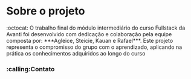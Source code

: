<h1>Sobre o projeto</h1>
:octocat: O trabalho final do módulo intermediário do curso Fullstack da Avanti foi desenvolvido com dedicação e colaboração pela equipe composta por:
***Agleice, Steicie, Kauan e Rafael***. 
Este projeto representa o compromisso do grupo com o aprendizado, aplicando na prática os conhecimentos adquiridos ao longo do curso

<h3>:calling:Contato</h3>

